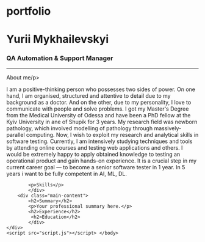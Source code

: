 # portfolio
<!DOCTYPE html>
<html lang="en">
<head>
    <meta charset="UTF-8">
    <meta name="viewport" content="width=device-width, initial-scale=1.0">
    <link rel="stylesheet" href="style.css"> 
    
</head>
<body>
    <div class="container">
        <div class="sidebar">
            <h1>Yurii Mykhailevskyi</h1>
            <h3>QA Automation & Support Manager</h3>
            <hr>
            <p>About me/p> 
            <p></p> I am a positive-thinking person who possesses two sides of power. On one hand, I am organised, structured and attentive to detail due to my background as a doctor. And on the other, due to my personality, I love to communicate with people and solve problems.
I got my Master's Degree from the Medical University of Odessa and have been a PhD fellow at the Kyiv University in ane of Shupik for 3 years. My research field was newborn pathology, which involved modelling of pathology through massively-parallel computing.
Now, I wish to exploit my research and analytical skills in software testing. Currently, I am intensively studying techniques and tools by attending online courses and testing web applications and others.
I would be extremely happy to apply obtained knowledge to testing an operational product and gain hands-on experience. It is a crucial step in my current career goal — to become a senior software tester in 1 year. In 5 years i want to be fully competent in AI, ML, DL.<p>

            <p>Skills</p>
            </div>
        <div class="main-content">
            <h2>Summary</h2>
            <p>Your professional summary here.</p>
            <h2>Experience</h2>
             <h2>Education</h2>
            </div>
    </div>
    <script src="script.js"></script> </body>
</html>
